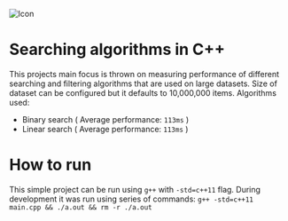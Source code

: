 ![Icon](https://img.shields.io/badge/C%2B%2B-00599C?style=for-the-badge&logo=c%2B%2B&logoColor=white)

# Searching algorithms in C++

This projects main focus is thrown on measuring performance of different searching and filtering algorithms that are used on large datasets. Size of dataset can be configured but it defaults to 10,000,000 items. Algorithms used:

* Binary search ( Average performance: `113ms`  )
* Linear search ( Average performance: `113ms` )

# How to run

This simple project can be run using `g++` with `-std=c++11` flag. During development it was run using series of commands: `g++ -std=c++11 main.cpp && ./a.out && rm -r ./a.out`

